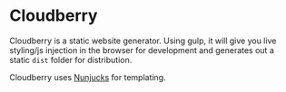 # Cloudberry

Cloudberry is a static website generator. Using gulp, it will give you live styling/js injection in the browser for development and generates out a static `dist` folder for distribution.

Cloudberry uses [Nunjucks](https://mozilla.github.io/nunjucks/) for templating. 